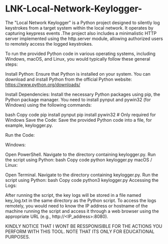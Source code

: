 # LNK-Local-Network-Keylogger-
The "Local Network Keylogger" is a Python project designed to silently log keystrokes from a target system within the local network. It operates by capturing keypress events .The project also includes a minimalistic HTTP server implemented using the http.server module, allowing authorized users to remotely access the logged keystrokes.


To run the provided Python code in various operating systems, including Windows, macOS, and Linux, you would typically follow these general steps:

Install Python: Ensure that Python is installed on your system. You can download and install Python from the official Python website: https://www.python.org/downloads/

Install Dependencies: Install the necessary Python packages using pip, the Python package manager. You need to install pynput and pywin32 (for Windows) using the following commands:

bash
Copy code
pip install pynput
pip install pywin32  # Only required for Windows
Save the Code: Save the provided Python code into a file, for example, keylogger.py.

Run the Code:

Windows:

Open PowerShell.
Navigate to the directory containing keylogger.py.
Run the script using Python:
bash
Copy code
python keylogger.py
macOS / Linux:

Open Terminal.
Navigate to the directory containing keylogger.py.
Run the script using Python:
bash
Copy code
python3 keylogger.py
Accessing the Logs:

After running the script, the key logs will be stored in a file named key_log.txt in the same directory as the Python script.
To access the logs remotely, you would need to know the IP address or hostname of the machine running the script and access it through a web browser using the appropriate URL (e.g., http://<IP_address>:8080).




KINDLY NOTICE THAT I WONT BE RESSPONISIBLE FOR THE ACTIONS YOU PERFORM WITH THIS TOOL. NOTE THAT ITS ONLY FOR EDUCATIONAL PURPOSES.
